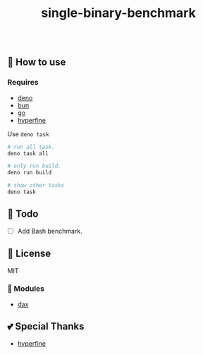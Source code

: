 <div align="center">

# single-binary-benchmark

<br>
<br>

</div>

<div align="center">

</div>

## 🚀 How to use

### Requires

- [deno](https://deno.com/)
- [bun](https://bun.sh/)
- [go](https://go.dev/)
- [hyperfine](https://github.com/sharkdp/hyperfine)


Use `deno task`
```sh
# run all task.
deno task all 

# only run build.
deno run build

# show other tasks
deno task
```

## 📝 Todo

- [ ] Add Bash benchmark.

## 📜 License

MIT

### 🧩 Modules

- [dax](https://jsr.io/@david/dax)

## 💕 Special Thanks

- [hyperfine](https://github.com/sharkdp/hyperfine)
